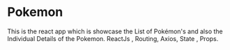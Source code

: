 # Pokemon

This is the react app which is showcase the List of Pokémon's and also the Individual Details of the Pokemon.
ReactJs , Routing, Axios, State , Props.
